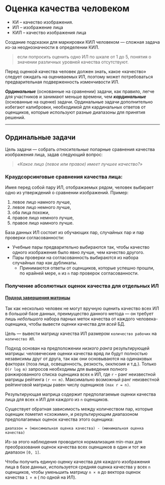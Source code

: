 # Оценка качества человеком
* КИ – качество изображения.
* ИЛ – изображение лица
* КИЛ – качество изображения лица

Создание подсказки для маркировки КИЛ человеком — сложная задача из-за неоднозначности в определении КИЛ. 
> если попросить оценить одно ИЛ по шкале от 1 до 5, понятия о значении различных уровней качества отсутствуют.

Перед оценкой качества человек должен знать, какое «качество» следует ожидать на оцениваемых ИЛ, поэтому может потребоваться предварительная подверженность изменчивости ИЛ.

***Ординальные*** (основанные на сравнении) задачи, как правило, легче для участников и занимают меньше времени, чем ***кардинальные*** (основанные на оценке) задачи.
Ординальные задачи дополнительно избегают калибровки, необходимой для кардинальных ответов от оценщиков, которые используют разные диапазоны для принятия решений. 

---

## Ординальные задачи
Цель задачи — собрать *относительные* попарные сравнения качества изображения лица, задав следующий вопрос:
> *«Какое лицо (левое или правое) имеет лучшее качество?»*


### Краудсорсинговые сравнения качества лица:

Имея перед собой пару ИЛ, отображаемых рядом, человек выбирает одно из утверждений о сравнении изображений. Пример:
1. левое лицо намного лучше,
2. левое лицо немного лучше,
3. оба лица похожи, 
4. правое лицо немного лучше, 
5. правое лицо намного лучше.

База данных ИЛ состоит из обучающих пар, случайных пар и пар проверки согласованности:
* Учебные пары предварительно выбираются так, чтобы качество одного изображения было явно лучше, чем качество другого.
* Пары проверки на согласованность выбираются из набора случайных пар как дубликаты.
    * Принимаются ответы от оценщиков, которые успешно прошли, по крайней мере, `m` из `n` пар проверок согласованности. 
    
    
### Получение абсолютных оценок качества для отдельных ИЛ
#### [Подход завершения матрицы](http://citeseerx.ist.psu.edu/viewdoc/download?doi=10.1.1.651.1226&rep=rep1&type=pdf)

Так как несколько человек не могут вручную оценить качество всех ИЛ в *большой* базе данных, преимущество данного метода — он требует лишь *небольшого* набора парных меток качества от каждого человека-оценщика, чтобы вывести оценки качества для *всей* БД.

Цель — вывести матрицу качества ИЛ размером `количество рабочих` на `количество ИЛ`.

Подход основан на предположении *низкого ранга* результирующей матрицы: человеческие оценки качества вряд ли будут полностью независимы друг от друга, так как они основываются на одинаковых факторах (поза лица, освещенность, резкость, окклюзия и т.д.).
Только `O(r log m)` запросов необходимы для выведения полного ранжированного списка оценщика всех `m` ИЛ, где `r` - ранг неизвестной матрицы рейтинга `(r << m)`.
Максимально возможный ранг неизвестной рейтинговой матрицы равен числу оценщиков `(max r = n)`.

Результирующая матрица содержит предполагаемые оценки качества лица для всех `m` ИЛ для каждого из `n` оценщиков.

Существует обратная зависимость между количеством пар, которые оценщик пометил «схожими», и результирующим диапазоном предполагаемых оценок качества этого оценщика:

```диапазон = (максимальная оценка качества) - (минимальная оценка качества)```

Из-за этого наблюдения проводится нормализация min-max для преобразования оценок качества всех оценщиков в один и тот же диапазон `[0, 1]`.

Чтобы получить единую оценку качества для каждого изображения лица в базе данных, используется средняя оценка качества у всех `n` оценщиков, чтобы уменьшить матрицу `n × m` до вектора оценок качества `1 × m` ( по одной на ИЛ).
